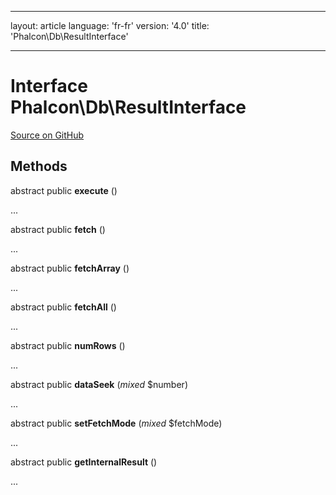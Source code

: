 * * *

layout: article language: 'fr-fr' version: '4.0' title: 'Phalcon\Db\ResultInterface'

* * *

# Interface **Phalcon\Db\ResultInterface**

<a href="https://github.com/phalcon/cphalcon/tree/v4.0.0/phalcon/db/resultinterface.zep" class="btn btn-default btn-sm">Source on GitHub</a>

## Methods

abstract public **execute** ()

...

abstract public **fetch** ()

...

abstract public **fetchArray** ()

...

abstract public **fetchAll** ()

...

abstract public **numRows** ()

...

abstract public **dataSeek** (*mixed* $number)

...

abstract public **setFetchMode** (*mixed* $fetchMode)

...

abstract public **getInternalResult** ()

...
